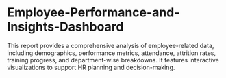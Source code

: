 # Employee-Performance-and-Insights-Dashboard
This report provides a comprehensive analysis of employee-related data, including demographics, performance metrics, attendance, attrition rates, training progress, and department-wise breakdowns. It features interactive visualizations to support HR planning and decision-making.
